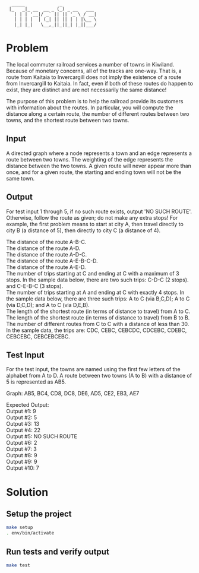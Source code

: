 ```
  _____             _             
 |_   _|_ __  __ _ (_) _ __   ___
   | | | '__|/ _` || || '_ \ / __|
   | | | |  | (_| || || | | |\__ \
   |_| |_|   \__,_||_||_| |_||___/

```

# Problem

The local commuter railroad services a number of towns in Kiwiland.
Because of monetary concerns, all of the tracks are one-way.
That is, a route from Kaitaia to Invercargill does not imply the existence of a route from Invercargill to Kaitaia.
In fact, even if both of these routes do happen to exist, they are distinct and are not necessarily the same distance!

The purpose of this problem is to help the railroad provide its customers with information about the routes.
In particular, you will compute the distance along a certain route, the number of different routes between two towns, and the shortest route between two towns.

## Input

A directed graph where a node represents a town and an edge represents a route between two towns.
The weighting of the edge represents the distance between the two towns.
A given route will never appear more than once, and for a given route, the starting and ending town will not be the same town.

## Output

For test input 1 through 5, if no such route exists, output 'NO SUCH ROUTE'. Otherwise, follow the route as given; do not make any extra stops!
For example, the first problem means to start at city A, then travel directly to city B (a distance of 5), then directly to city C (a distance of 4).

The distance of the route A-B-C.  
The distance of the route A-D.  
The distance of the route A-D-C.  
The distance of the route A-E-B-C-D.    
The distance of the route A-E-D.  
The number of trips starting at C and ending at C with a maximum of 3 stops. In the sample data below, there are two such trips: C-D-C (2 stops). and C-E-B-C (3 stops).  
The number of trips starting at A and ending at C with exactly 4 stops. In the sample data below, there are three such trips: A to C (via B,C,D); A to C (via D,C,D); and A to C (via D,E,B).  
The length of the shortest route (in terms of distance to travel) from A to C.  
The length of the shortest route (in terms of distance to travel) from B to B.  
The number of different routes from C to C with a distance of less than 30. In the sample data, the trips are: CDC, CEBC, CEBCDC, CDCEBC, CDEBC, CEBCEBC, CEBCEBCEBC.  

## Test Input

For the test input, the towns are named using the first few letters of the alphabet from A to D.
A route between two towns (A to B) with a distance of 5 is represented as AB5.

Graph: AB5, BC4, CD8, DC8, DE6, AD5, CE2, EB3, AE7

Expected Output:  
Output #1: 9  
Output #2: 5  
Output #3: 13  
Output #4: 22  
Output #5: NO SUCH ROUTE  
Output #6: 2  
Output #7: 3  
Output #8: 9  
Output #9: 9  
Output #10: 7  


# Solution

## Setup the project
```bash
make setup
. env/bin/activate
```

## Run tests and verify output
```bash
make test
```
